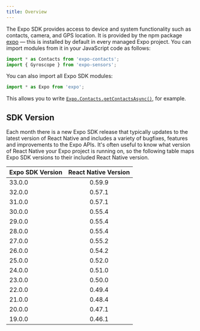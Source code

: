 ```yaml
---
title: Overview
---
```


The Expo SDK provides access to device and system functionality such as contacts, camera, and GPS location. It is provided by the npm package [expo](https://www.npmjs.com/package/expo) &mdash; this is installed by default in every managed Expo project. You can import modules from it in your JavaScript code as follows:

```javascript
import * as Contacts from 'expo-contacts';
import { Gyroscope } from 'expo-sensors';
```

You can also import all Expo SDK modules:

```javascript
import * as Expo from 'expo';
```

This allows you to write [`Expo.Contacts.getContactsAsync()`](../contacts/#getcontactsasync), for example.

## SDK Version

Each month there is a new Expo SDK release that typically updates to the
latest version of React Native and includes a variety of bugfixes,
features and improvements to the Expo APIs. It's often useful to know
what version of React Native your Expo project is running on, so the
following table maps Expo SDK versions to their included React Native
version.

| Expo SDK Version | React Native Version |
| ---------------- | :------------------: |
| 33.0.0           |        0.59.9        |
| 32.0.0           |        0.57.1        |
| 31.0.0           |        0.57.1        |
| 30.0.0           |        0.55.4        |
| 29.0.0           |        0.55.4        |
| 28.0.0           |        0.55.4        |
| 27.0.0           |        0.55.2        |
| 26.0.0           |        0.54.2        |
| 25.0.0           |        0.52.0        |
| 24.0.0           |        0.51.0        |
| 23.0.0           |        0.50.0        |
| 22.0.0           |        0.49.4        |
| 21.0.0           |        0.48.4        |
| 20.0.0           |        0.47.1        |
| 19.0.0           |        0.46.1        |
